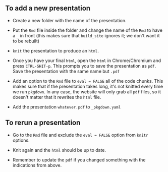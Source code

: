 
## To add a new presentation

* Create a new folder with the name of the presentation. 

* Put the `Rmd` file inside the folder and change the name of the `Rmd` to have a `_` in front (this makes sure that `build_site` ignores it; we don't want it to be rebuilt)

* `knit` the presentation to produce an `html`. 

* Once you have your final `html`, open the `html` in Chrome/Chromium and press `CTRL-SHIT-p`. This prompts you to save the presentation as `pdf`. Save the presentation with the same name but `.pdf`

* Add an option to the `Rmd` file to `eval = FALSE` all of the code chunks. This makes sure that if the presentation takes long, it's not knitted every time we run `pkgdown`. In any case, the website will only grab all `pdf` files, so it doesn't matter that it rewrites the `html` file.

* Add the presentation `whatever.pdf` to `_pkgdown.yaml`


## To rerun a presentation

* Go to the `Rmd` file and exclude the `eval = FALSE` option from `knitr` options.

* Knit again and the `html` should be up to date.

* Remember to update the `pdf` if you changed something with the indications from above.
